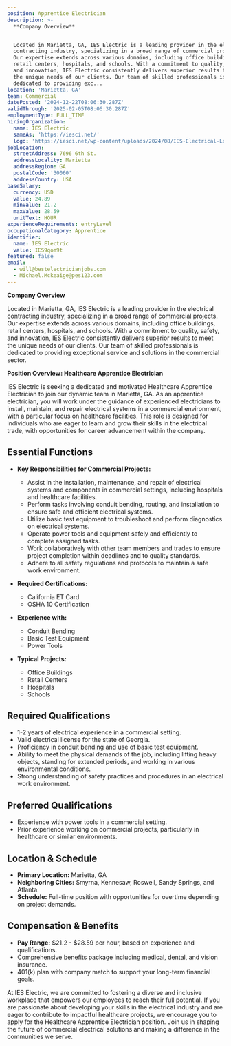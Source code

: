 ```yaml
---
position: Apprentice Electrician
description: >-
  **Company Overview**


  Located in Marietta, GA, IES Electric is a leading provider in the electrical
  contracting industry, specializing in a broad range of commercial projects.
  Our expertise extends across various domains, including office buildings,
  retail centers, hospitals, and schools. With a commitment to quality, safety,
  and innovation, IES Electric consistently delivers superior results to meet
  the unique needs of our clients. Our team of skilled professionals is
  dedicated to providing exc...
location: 'Marietta, GA'
team: Commercial
datePosted: '2024-12-22T08:06:30.287Z'
validThrough: '2025-02-05T08:06:30.287Z'
employmentType: FULL_TIME
hiringOrganization:
  name: IES Electric
  sameAs: 'https://iesci.net/'
  logo: 'https://iesci.net/wp-content/uploads/2024/08/IES-Electrical-Logo-color.png'
jobLocation:
  streetAddress: 7696 6th St.
  addressLocality: Marietta
  addressRegion: GA
  postalCode: '30060'
  addressCountry: USA
baseSalary:
  currency: USD
  value: 24.89
  minValue: 21.2
  maxValue: 28.59
  unitText: HOUR
experienceRequirements: entryLevel
occupationalCategory: Apprentice
identifier:
  name: IES Electric
  value: IES9qom9t
featured: false
email:
  - will@bestelectricianjobs.com
  - Michael.Mckeaige@pes123.com
---
```




**Company Overview**

Located in Marietta, GA, IES Electric is a leading provider in the electrical contracting industry, specializing in a broad range of commercial projects. Our expertise extends across various domains, including office buildings, retail centers, hospitals, and schools. With a commitment to quality, safety, and innovation, IES Electric consistently delivers superior results to meet the unique needs of our clients. Our team of skilled professionals is dedicated to providing exceptional service and solutions in the commercial sector.

**Position Overview: Healthcare Apprentice Electrician**

IES Electric is seeking a dedicated and motivated Healthcare Apprentice Electrician to join our dynamic team in Marietta, GA. As an apprentice electrician, you will work under the guidance of experienced electricians to install, maintain, and repair electrical systems in a commercial environment, with a particular focus on healthcare facilities. This role is designed for individuals who are eager to learn and grow their skills in the electrical trade, with opportunities for career advancement within the company.

## Essential Functions

- **Key Responsibilities for Commercial Projects:**
  - Assist in the installation, maintenance, and repair of electrical systems and components in commercial settings, including hospitals and healthcare facilities.
  - Perform tasks involving conduit bending, routing, and installation to ensure safe and efficient electrical systems.
  - Utilize basic test equipment to troubleshoot and perform diagnostics on electrical systems.
  - Operate power tools and equipment safely and efficiently to complete assigned tasks.
  - Work collaboratively with other team members and trades to ensure project completion within deadlines and to quality standards.
  - Adhere to all safety regulations and protocols to maintain a safe work environment.

- **Required Certifications:**
  - California ET Card
  - OSHA 10 Certification

- **Experience with:**
  - Conduit Bending
  - Basic Test Equipment
  - Power Tools

- **Typical Projects:**
  - Office Buildings
  - Retail Centers
  - Hospitals
  - Schools

## Required Qualifications

- 1-2 years of electrical experience in a commercial setting.
- Valid electrical license for the state of Georgia.
- Proficiency in conduit bending and use of basic test equipment.
- Ability to meet the physical demands of the job, including lifting heavy objects, standing for extended periods, and working in various environmental conditions.
- Strong understanding of safety practices and procedures in an electrical work environment.

## Preferred Qualifications

- Experience with power tools in a commercial setting.
- Prior experience working on commercial projects, particularly in healthcare or similar environments.

## Location & Schedule

- **Primary Location:** Marietta, GA
- **Neighboring Cities:** Smyrna, Kennesaw, Roswell, Sandy Springs, and Atlanta.
- **Schedule:** Full-time position with opportunities for overtime depending on project demands.

## Compensation & Benefits

- **Pay Range:** $21.2 - $28.59 per hour, based on experience and qualifications.
- Comprehensive benefits package including medical, dental, and vision insurance.
- 401(k) plan with company match to support your long-term financial goals.

At IES Electric, we are committed to fostering a diverse and inclusive workplace that empowers our employees to reach their full potential. If you are passionate about developing your skills in the electrical industry and are eager to contribute to impactful healthcare projects, we encourage you to apply for the Healthcare Apprentice Electrician position. Join us in shaping the future of commercial electrical solutions and making a difference in the communities we serve.